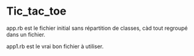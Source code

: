 # Tic_tac_toe

app.rb est le fichier initial sans répartition de classes, càd tout regroupé dans un fichier.

app1.rb est le vrai bon fichier à utiliser.
